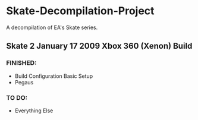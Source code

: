 # Skate-Decompilation-Project
A decompilation of EA's Skate series.

## Skate 2 January 17 2009 Xbox 360 (Xenon) Build

### FINISHED:
- Build Configuration Basic Setup
- Pegaus

### TO DO:
- Everything Else
